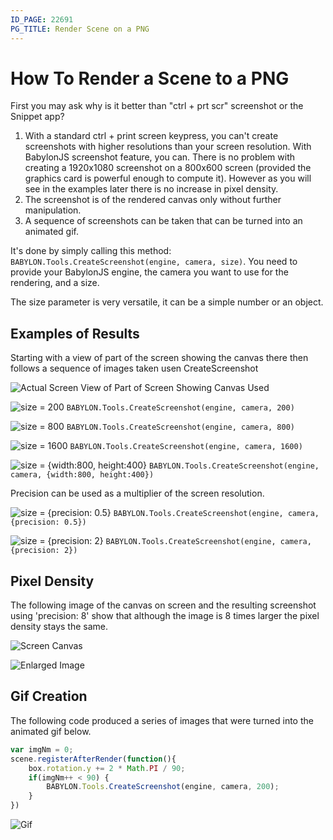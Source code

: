 ```yaml
---
ID_PAGE: 22691
PG_TITLE: Render Scene on a PNG
---
```


# How To Render a Scene to a PNG

First you may ask why is it better than "ctrl + prt scr" screenshot or the Snippet app?

1. With a standard ctrl + print screen keypress, you can't create screenshots with higher resolutions than your screen resolution. With BabylonJS screenshot feature, you can. There is no problem with creating a 1920x1080 screenshot on a 800x600 screen (provided the graphics card is powerful enough to compute it). However as you will see in the examples later there is no increase in pixel density.
2. The screenshot is of the rendered canvas only without further manipulation.
3. A sequence of screenshots can be taken that can be turned into an animated gif.


It's done by simply calling this method: `BABYLON.Tools.CreateScreenshot(engine, camera, size)`.
You need to provide your BabylonJS engine, the camera you want to use for the rendering, and a size.

The size parameter is very versatile, it can be a simple number or an object.

## Examples of Results

Starting with a view of part of the screen showing the canvas there then follows a sequence of images taken usen CreateScreenshot

![Actual Screen](/img/how_to/scene/shss.png)
View of Part of Screen Showing Canvas Used

![size = 200](/img/how_to/scene/ss200x200.png)
`BABYLON.Tools.CreateScreenshot(engine, camera, 200)`

![size = 800](/img/how_to/scene/ss800x800.png)
`BABYLON.Tools.CreateScreenshot(engine, camera, 800)`

![size = 1600](/img/how_to/scene/ss1600x1600.png)
`BABYLON.Tools.CreateScreenshot(engine, camera, 1600)`

![size = {width:800, height:400}](/img/how_to/scene/ss800x400.png)
`BABYLON.Tools.CreateScreenshot(engine, camera, {width:800, height:400})`

Precision can be used as a multiplier of the screen resolution.

![size = {precision: 0.5}](/img/how_to/scene/sh400p05.png)
`BABYLON.Tools.CreateScreenshot(engine, camera, {precision: 0.5})`

![size = {precision: 2}](/img/how_to/scene/sh400p20.png)
`BABYLON.Tools.CreateScreenshot(engine, camera, {precision: 2})`

## Pixel Density

The following image of the canvas on screen and the resulting screenshot using 'precision: 8' show that although the image is 8 times larger the pixel density stays the same.

![Screen Canvas](/img/how_to/scene/sbss.png)

![Enlarged Image](/img/how_to/scene/sbp80.png)


## Gif Creation

The following code produced a series of images that were turned into the animated gif below.

```javascript
var imgNm = 0;
scene.registerAfterRender(function(){
    box.rotation.y += 2 * Math.PI / 90;
    if(imgNm++ < 90) {
        BABYLON.Tools.CreateScreenshot(engine, camera, 200);
    }
})
```

![Gif](/img/how_to/scene/ssanim.gif)
